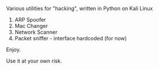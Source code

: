 Various utilities for "hacking", written in Python on Kali Linux

1. ARP Spoofer
2. Mac Changer
3. Network Scanner
4. Packet sniffer - interface hardcoded (for now)

Enjoy.

Use it at your own risk. 

